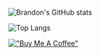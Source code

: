 ![Brandon's GitHub stats](https://github-readme-stats-brandonszeto.vercel.app/api?username=brandonszeto&count_private=true&show_icons=true&theme=transparent)

![Top Langs](https://github-readme-stats-brandonszeto.vercel.app/api/top-langs/?username=brandonszeto&layout=compact&langs_count=10&theme=transparent)

[!["Buy Me A Coffee"](https://www.buymeacoffee.com/assets/img/custom_images/orange_img.png)](https://www.buymeacoffee.com/brandonszeto)
